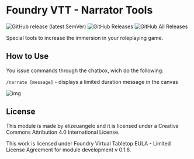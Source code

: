 # Foundry VTT - Narrator Tools
![GitHub release (latest SemVer)](https://img.shields.io/github/v/release/elizeuangelo/fvtt-module-narrator-tools) 
![GitHub Releases](https://img.shields.io/github/downloads/elizeuangelo/fvtt-module-narrator-tools/latest/total)
![GitHub All Releases](https://img.shields.io/github/downloads/elizeuangelo/fvtt-module-narrator-tools/total?label=Downloads+total) 

Special tools to increase the immersion in your roleplaying game.

## How to Use

You issue commands through the chatbox, wich do the following:

`/narrate [message]` - displays a limited duration message in the canvas

![img](https://cdn.discordapp.com/attachments/542495303929036824/749702068310114304/narrator-tools.gif)

## License
This module is made by elizeuangelo and it is licensed under a Creative Commons Attribution 4.0 International License.

This work is licensed under Foundry Virtual Tabletop EULA - Limited License Agreement for module development v 0.1.6.
